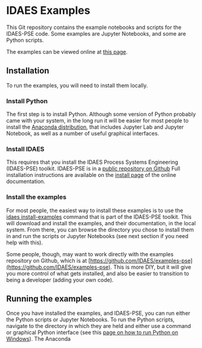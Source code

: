# IDAES Examples

This Git repository contains the example notebooks and scripts for
the IDAES-PSE code. Some examples are Jupyter Notebooks, and
some are Python scripts.

The examples can be viewed online at 
[this page](https://examples-pse.readthedocs.io/).

## Installation

To run the examples, you will need to install them locally.

### Install Python

The first step is to install Python. Although some version of Python
probably came with your system, in the long run it will be easier for
most people to install the 
[Anaconda distribution](https://www.anaconda.com/distribution/), that
includes Jupyter Lab and Jupyter Notebook, as well as a number of 
useful graphical interfaces.

### Install IDAES

This requires that you install the 
IDAES Process Systems Engineering (IDAES-PSE) toolkit.
IDAES-PSE is in a 
[public repository on Github](https://github.com/idaes/idaes-pse)
Full installation instructions are available on the
[install page](https://idaes-pse.readthedocs.io/en/stable/install/index.html) 
of the online documentation.

### Install the examples

For most people, the easiest way to install these examples is to use the 
[idaes install-examples](https://idaes-pse.readthedocs.io/en/stable/install-examples.html)
command that is part of the IDAES-PSE toolkit. This will download 
and install the examples, and their documentation, in the local system.
From there, you can browse the directory you chose to install them
in and run the scripts or Jupyter Notebooks (see next section if you
need help with this).

Some people, though, may want to work directly with the examples repository
on Github, which is at [https://github.com/IDAES/examples-pse](https://github.com/IDAES/examples-pse). 
This is more DIY, but it will give you more control of what gets installed, and also
be easier to transition to being a developer (adding your own code). 


## Running the examples

Once you have installed the examples, and IDAES-PSE, you can run
either the Python scripts or Jupyter Notebooks.
To run the Python scripts, navigate to the directory in which they
are held and either use a command or graphical Python interface (see this 
[page on how to run Python on Windows](https://docs.python.org/3/faq/windows.html)).
The Anaconda 

